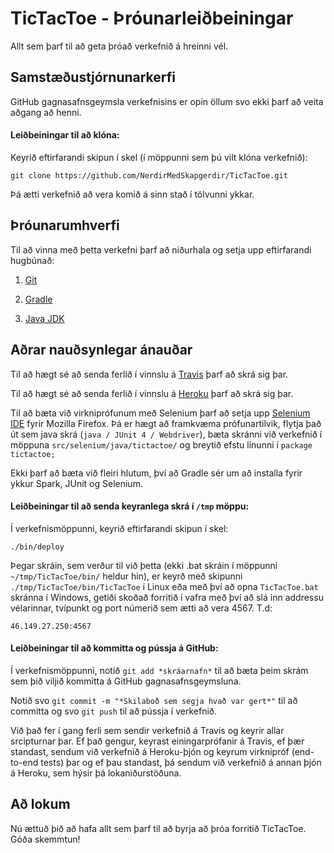 # TicTacToe - Þróunarleiðbeiningar

Allt sem þarf til að geta þróað verkefnið á hreinni vél.

## Samstæðustjórnunarkerfi

GitHub gagnasafnsgeymsla verkefnisins er opin öllum svo ekki þarf að veita aðgang að henni.

#### Leiðbeiningar til að klóna:

Keyrið eftirfarandi skipun í skel (í möppunni sem þú vilt klóna verkefnið):

`git clone https://github.com/NerdirMedSkapgerdir/TicTacToe.git`

Þá ætti verkefnið að vera komið á sinn stað í tölvunni ykkar.

## Þróunarumhverfi

Til að vinna með þetta verkefni þarf að niðurhala og setja upp eftirfarandi hugbúnað:

1. [Git](https://help.github.com/articles/set-up-git/)

2. [Gradle](http://www.gradle.org/installation)

3. [Java JDK](http://docs.oracle.com/javase/7/docs/webnotes/install/)

## Aðrar nauðsynlegar ánauðar

Til að hægt sé að senda ferlið í vinnslu á [Travis](https://travis-ci.org/) þarf að skrá sig þar.

Til að hægt sé að senda ferlið í vinnslu á [Heroku](https://signup.heroku.com/identity) þarf að skrá sig þar.

Til að bæta við virkniprófunum með Selenium þarf að setja upp [Selenium IDE](http://www.seleniumhq.org/download/) fyrir Mozilla Firefox. Þá er hægt að framkvæma prófunartilvik, flytja það út sem java skrá (`java / JUnit 4 / Webdriver`), bæta skránni við verkefnið í möppuna `src/selenium/java/tictactoe/` og breytið efstu línunni í `package tictactoe;`

Ekki þarf að bæta við fleiri hlutum, því að Gradle sér um að installa fyrir ykkur Spark, JUnit og Selenium.

#### Leiðbeiningar til að senda keyranlega skrá í `/tmp` möppu:

Í verkefnismöppunni, keyrið eftirfarandi skipun í skel:

`./bin/deploy`

Þegar skráin, sem verður til við þetta (ekki .bat skráin í möppunni `~/tmp/TicTacToe/bin/` heldur hin), er keyrð með skipunni `./tmp/TicTacToe/bin/TicTacToe` í Linux eða með því að opna `TicTacToe.bat` skránna í Windows, getiði skoðað forritið í vafra með því að slá inn addressu vélarinnar, tvípunkt og port númerið sem ætti að vera 4567. T.d:

`46.149.27.250:4567`

#### Leiðbeiningar til að kommitta og pússja á GitHub:

Í verkefnismöppunni, notið `git add *skráarnafn*` til að bæta þeim skrám sem þið viljið kommitta á GitHub gagnasafnsgeymsluna.

Notið svo `git commit -m "*Skilaboð sem segja hvað var gert*"` til að committa og svo `git push` til að pússja í verkefnið.

Við það fer í gang ferli sem sendir verkefnið á Travis og keyrir allar srcipturnar þar. Ef það gengur, keyrast einingarprófanir á Travis, ef þær standast, sendum við verkefnið á Heroku-þjón og keyrum virknipróf (end-to-end tests) þar og ef þau standast, þá sendum við verkefnið á annan þjón á Heroku, sem hýsir þá lokaniðurstöðuna.

## Að lokum

Nú ættuð þið að hafa allt sem þarf til að byrja að þróa forritið TicTacToe. Góða skemmtun!
